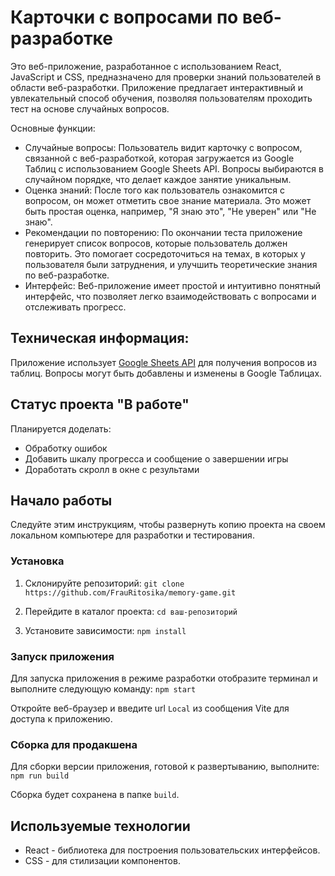 # Карточки с вопросами по веб-разработке 

Это веб-приложение, разработанное с использованием React, JavaScript и CSS, предназначено для проверки знаний пользователей в области веб-разработки. Приложение предлагает интерактивный и увлекательный способ обучения, позволяя пользователям проходить тест на основе случайных вопросов.

Основные функции:
- Случайные вопросы: Пользователь видит карточку с вопросом, связанной с веб-разработкой, которая загружается из Google Таблиц с использованием Google Sheets API. Вопросы выбираются в случайном порядке, что делает каждое занятие уникальным.
- Оценка знаний: После того как пользователь ознакомится с вопросом, он может отметить свое знание материала. Это может быть простая оценка, например, "Я знаю это", "Не уверен" или "Не знаю". 
- Рекомендации по повторению: По окончании теста приложение генерирует список вопросов, которые пользователь должен повторить. Это помогает сосредоточиться на темах, в которых у пользователя были затруднения, и улучшить теоретические знания по веб-разработке.
- Интерфейс: Веб-приложение имеет простой и интуитивно понятный интерфейс, что позволяет легко взаимодействовать с вопросами и отслеживать прогресс.

## Техническая информация:

Приложение использует [Google Sheets API](https://developers.google.com/sheets/api/reference/rest) для получения вопросов из таблиц. Вопросы могут быть добавлены и изменены в Google Таблицах.

## Статус проекта "В работе" 

Планируется доделать:
  - Обработку ошибок
  - Добавить шкалу прогресса и сообщение о завершении игры
  - Доработать скролл в окне с результами

## Начало работы

Следуйте этим инструкциям, чтобы развернуть копию проекта на своем локальном компьютере для разработки и тестирования.

### Установка

1. Склонируйте репозиторий:
   `git clone https://github.com/FrauRitosika/memory-game.git`

2. Перейдите в каталог проекта:
   `cd ваш-репозиторий`

3. Установите зависимости:
   `npm install`
   
### Запуск приложения

Для запуска приложения в режиме разработки отобразите терминал и выполните следующую команду:
`npm start`

Откройте веб-браузер и введите url `Local` из сообщения Vite для доступа к приложению.

### Сборка для продакшена

Для сборки версии приложения, готовой к развертыванию, выполните:
`npm run build`

Сборка будет сохранена в папке `build`.

## Используемые технологии

- React - библиотека для построения пользовательских интерфейсов.
- CSS - для стилизации компонентов.
